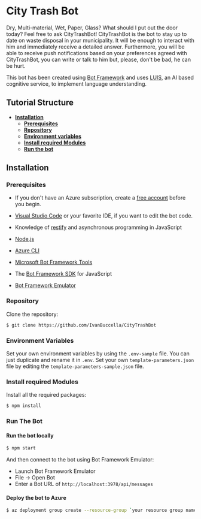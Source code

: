 # City Trash Bot

Dry, Multi-material, Wet, Paper, Glass? What should I put out the door today? Feel free to ask CityTrashBot!
CityTrashBot is the bot to stay up to date on waste disposal in your municipality.
It will be enough to interact with him and immediately receive a detailed answer.
Furthermore, you will be able to receive push notifications based on your preferences agreed with CityTrashBot, you can write or talk to him but, please, don't be bad, he can be hurt.

This bot has been created using [Bot Framework](https://dev.botframework.com) and uses [LUIS](https://www.luis.ai), an AI based cognitive service, to implement language understanding.

## Tutorial Structure

- **[Installation](#installation)**
  - **[Prerequisites](#prerequisites)**
  - **[Repository](#repository)**
  - **[Environment variables](#environment-variables)**
  - **[Install required Modules](#install-required-modules)**
  - **[Run the bot](#run-the-bot)**

## Installation

### Prerequisites

- If you don't have an Azure subscription, create a [free account](https://azure.microsoft.com/free/?WT.mc_id=A261C142F) before you begin.

- [Visual Studio Code](https://www.visualstudio.com/downloads) or your favorite IDE, if you want to edit the bot code.
- Knowledge of [restify](http://restify.com/) and asynchronous programming in JavaScript
- [Node.js](https://nodejs.org)
- [Azure CLI](https://docs.microsoft.com/it-it/cli/azure/install-azure-cli)
- [Microsoft Bot Framework Tools](https://github.com/Microsoft/botbuilder-tools)
- The [Bot Framework SDK](https://github.com/microsoft/botbuilder-js) for JavaScript
- [Bot Framework Emulator](https://github.com/microsoft/BotFramework-Emulator)

### Repository

Clone the repository:

```sh
$ git clone https://github.com/IvanBuccella/CityTrashBot
```

### Environment Variables

Set your own environment variables by using the `.env-sample` file. You can just duplicate and rename it in `.env`.
Set your own `template-parameters.json` file by editing the `template-parameters-sample.json` file.

### Install required Modules

Install all the required packages:

```sh
$ npm install
```

### Run The Bot

#### Run the bot locally

```sh
$ npm start
```

And then connect to the bot using Bot Framework Emulator:

- Launch Bot Framework Emulator
- File -> Open Bot
- Enter a Bot URL of `http://localhost:3978/api/messages`

#### Deploy the bot to Azure

```sh
$ az deployment group create --resource-group `your resource group name` --template-file template.json --parameters @template-parameters.json
```

